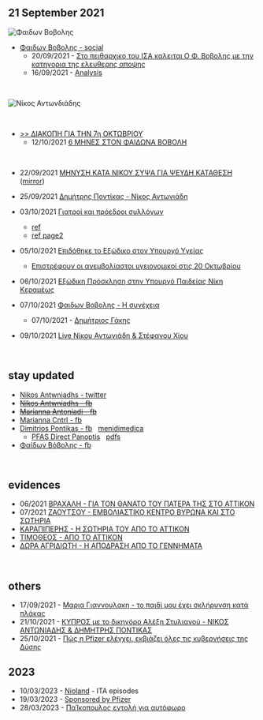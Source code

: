 ## 21 September 2021

![Φαιδων Βοβολης](https://i.imgur.com/MYIIt3z.jpg)

* [Φαιδων Βοβολης - social](https://www.facebook.com/fedonvovolis)  
  * 20/09/2021 - [Στο πειθαρχικο του ΙΣΑ καλειται Ο Φ. Βοβολης με την κατηγορια της ελευθερης αποψης](https://www.youtube.com/watch?v=rbwWOBOjkFg)
  * 16/09/2021 - [Analysis](https://www.facebook.com/fedonvovolis/videos/376889493931915/)

&nbsp;

![Νίκος Αντωνδιάδης](https://i.imgur.com/7GWP4Ml.jpg)



&nbsp;
* [>> ΔΙΑΚΟΠΗ ΓΙΑ ΤΗΝ 7η ΟΚΤΩΒΡΙΟΥ](https://www.facebook.com/marianna.roupaliotiantoniadi/posts/2934103580178145)
  * 12/10/2021 [6 ΜΗΝΕΣ ΣΤΟΝ ΦΑΙΔΩΝΑ ΒΟΒΟΛΗ](https://nikosantoniadis.tv/?p=6548)  

&nbsp;
* 22/09/2021 [ΜΗΝΥΣΗ ΚΑΤΑ ΝΙΚΟΥ ΣΥΨΑ ΓΙΑ ΨΕΥΔΗ ΚΑΤΑΘΕΣΗ](https://nikosantoniadis.tv/?p=5580) ([mirror](https://www.makeleio.gr/?p=3868874))

* 25/09/2021 [Δημήτρης Ποντίκας - Νίκος Αντωνιάδη](https://www.facebook.com/%CE%9F%CE%94%CE%9F%CE%A3-%CE%95%CE%BB%CE%BB%CE%B7%CE%BD%CF%89%CE%BD-1757155694575284/videos/616836242781712/)  

* 03/10/2021 [Γιατροί και πρόεδροι συλλόγων](https://nikosantoniadis.tv/?p=6147)
  * [ref](https://www.iatronet.gr/article/103886/hristina-kydona-etsi-leitoyrgei-h-famprika-ton-ekviasmon-sta-nosokomeia)
  * [ref page2](https://www.ieidiseis.gr/ellada/111950/patra-arnites-syggeneis-nekron-mplokaran-to-nekrotomeio)

* 05/10/2021 [Επιδόθηκε το Εξώδικο στον Υπουργό Υγείας](https://nikosantoniadis.tv/?p=6209)
  * [Επιστρέφουν οι ανεμβολίαστοι υγειονομικοί στις 20 Οκτωβρίου](https://www.makeleio.gr/?p=3886298)  
* 06/10/2021 [Εξώδικη Πρόσκληση στην Υπουργό Παιδείας Νίκη Κεραμέως](https://nikosantoniadis.tv/?p=6250)
* 07/10/2021 [Φαιδων Βοβολης - Η συνέχεια](https://www.facebook.com/dimitrios.pontikas.10/videos/2084996571650679)
  * 07/10/2021 - [Δημήτριος Γάκης](https://www.makeleio.gr/?p=3893387)  
* 09/10/2021 [Live Νίκου Αντωνιάδη & Στέφανου Χίου](https://nikosantoniadis.tv/?p=6433)  

&nbsp;
## stay updated
* [Nikos Antwniadhs - twitter](https://twitter.com/kpf9drZSMg3f9SB)
* [<del>Nikos Antwniadhs - fb</del>](https://www.facebook.com/profile.php?id=100073250987934)
* [<del>Marianna Antoniadi - fb</del>](https://www.facebook.com/marianna.roupaliotiantoniadi)
* [Marianna Cntrl - fb](https://www.facebook.com/profile.php?id=100072120757917)
* [Dimitrios Pontikas  - fb](https://www.facebook.com/dimitrios.pontikas.10) &nbsp; [menidimedica](https://www.menidimedica.gr/)
  * [PFAS Direct Panoptis](https://nikosantoniadis.tv/?p=6718) &nbsp; [pdfs](https://widegenerationinformation.blogspot.com/2021/10/pfa.html)
* [Φαίδων Βόβολης - fb](https://www.facebook.com/FaidonVovolis/)  

&nbsp;
## evidences
* 06/2021 [ΒΡΑΧΑΛΗ - ΓΙΑ ΤΟΝ ΘΑΝΑΤΟ ΤΟΥ ΠΑΤΕΡΑ ΤΗΣ ΣΤΟ ΑΤΤΙΚΟΝ](https://nikosantoniadis.tv/?p=6453)
* 07/2021 [ΖΑΟΥΤΣΟΥ - ΕΜΒΟΛΙΑΣΤΙΚΟ ΚΕΝΤΡΟ ΒΥΡΩΝΑ ΚΑΙ ΣΤΟ ΣΩΤΗΡΙΑ](https://nikosantoniadis.tv/?p=6462)
* [ΚΑΡΑΠΙΠΕΡΗΣ - Η ΣΩΤΗΡΙΑ ΤΟΥ ΑΠΟ ΤΟ ΑΤΤΙΚΟΝ](https://nikosantoniadis.tv/?p=6481)
* [ΤΙΜΟΘΕΟΣ - ΑΠΟ ΤΟ ΑΤΤΙΚΟΝ](https://nikosantoniadis.tv/?p=6499)
* [ΔΩΡΑ ΑΓΡΙΔΙΩΤΗ - Η ΑΠΟΔΡΑΣΗ ΑΠΟ ΤΟ ΓΕΝΝΗΜΑΤΑ](https://nikosantoniadis.tv/?p=7219)  

&nbsp;
## others
* 17/09/2021 - [Μαρια Γιαννουλακη - το παιδί μου έχει σκλήρυνση κατά πλάκας](https://www.mixcloud.com/Focusfm/μαρια-γιαννουλακη-170921)  
* 21/10/2021 - [ΚΥΠΡΟΣ με το δικηγόρο Αλέξη Στυλιανού - ΝΙΚΟΣ ΑΝΤΩΝΙΑΔΗΣ & ΔΗΜΗΤΡΗΣ ΠΟΝΤΙΚΑΣ](https://www.youtube.com/watch?v=Lq48wjPTDFM)  
* 25/10/2021 - [Πώς η Pfizer ελέγχει, εκβιάζει όλες τις κυβερνήσεις της Δύσης](https://kanenazori.com/2021/10/25/i_pfizer_elegxei_ki_ekbiazei/)

## 2023
* 10/03/2023 - [Nioland](https://rumble.com/c/NIOLAND) - ITA episodes  
* 19/03/2023 - [Sponsored by Pfizer](https://twitter.com/wolsned/status/1637398474856472576)
* 28/03/2023 - [ΠαΊκοπουλος εντολή για αυτόφωρο](https://youtu.be/RQZnm3iWHYo?t=51710)  
